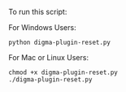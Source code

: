 To run this script:

For Windows Users:

```
python digma-plugin-reset.py
```

For Mac or Linux Users:

```
chmod +x digma-plugin-reset.py
./digma-plugin-reset.py
```